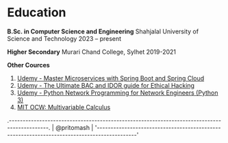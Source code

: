 # Education

**B.Sc. in Computer Science and Engineering**
Shahjalal University of Science and Technology 
2023 – present

**Higher Secondary**
Murari Chand College, Sylhet
2019-2021


**Other Cources**
1. [Udemy - Master Microservices with Spring Boot and Spring Cloud](https://www.udemy.com/course/microservices-with-spring-boot-and-spring-cloud)
2. [Udemy - The Ultimate BAC and IDOR guide for Ethical Hacking](https://www.udemy.com/course/the-ultimate-bac-and-idor-guide-for-ethical-hacking)
3. [Udemy - Python Network Programming for Network Engineers (Python 3)](https://www.udemy.com/course/python-network-programming-for-network-engineers-python-3)
4. [MIT OCW: Multivariable Calculus](https://ocw.mit.edu/courses/18-02sc-multivariable-calculus-fall-2010/)



.--------------------------------------------------------------------------------------------.
|                                     @pritomash                                             |
'--------------------------------------------------------------------------------------------'

